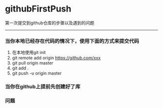 # githubFirstPush
第一次提交到github仓库的步骤以及遇到的问题

---
### 当你本地已经存在代码的情况下，使用下面的方式来提交代码
1. 在本地使用git init
2. git remote add origin https://github.com/xxx
3. git pull origin master
4. git add .
5. git push -u origin master

### 当你在github上提前先创建好了库


### 问题



